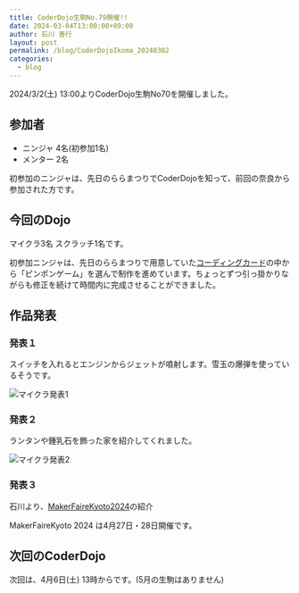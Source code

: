 ```yaml
---
title: CoderDojo生駒No.79開催!!
date: 2024-03-04T13:00:00+09:00
author: 石川 善行
layout: post
permalink: /blog/CoderDojoIkoma_20240302
categories:
  - blog
---
```

2024/3/2(土) 13:00よりCoderDojo生駒No70を開催しました。

## 参加者

- ニンジャ 4名(初参加1名)
- メンター 2名

初参加のニンジャは、先日のららまつりでCoderDojoを知って、前回の奈良から参加された方です。

## 今回のDojo

マイクラ3名
スクラッチ1名です。

初参加ニンジャは、先日のららまつりで用意していた[コーディングカード](https://coderdojo-gifu.org/blog/2019/06/printed-scratch-coding-card)の中から「ピンポンゲーム」を選んで制作を進めています。ちょっとずつ引っ掛かりながらも修正を続けて時間内に完成させることができました。

## 作品発表
### 発表１
スイッチを入れるとエンジンからジェットが噴射します。雪玉の爆弾を使っているそうです。

![マイクラ発表1](/assets/images/2024/03/0302_1.jpg)

### 発表２
ランタンや鍾乳石を飾った家を紹介してくれました。

![マイクラ発表2](/assets/images/2024/03/0302_2.jpg)

### 発表３
石川より、[MakerFaireKyoto2024](https://makezine.jp/event/mfk2024/)の紹介

MakerFaireKyoto 2024 は4月27日・28日開催です。

## 次回のCoderDojo
次回は、4月6日(土) 13時からです。(5月の生駒はありません)
